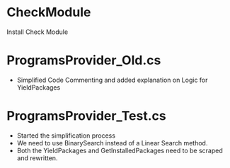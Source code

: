# CheckModule
Install Check Module

# ProgramsProvider_Old.cs
* Simplified Code Commenting and added explanation on Logic for YieldPackages

# ProgramsProvider_Test.cs
* Started the simplification process
* We need to use BinarySearch instead of a Linear Search method.
* Both the YieldPackages and GetInstalledPackages need to be scraped and rewritten.
